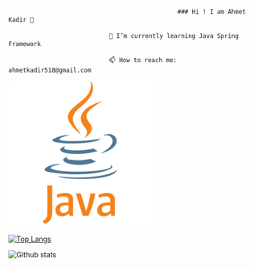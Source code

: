                                                    ### Hi ! I am Ahmet Kadir 👋

                                🌱 I’m currently learning Java Spring Framework

                                📫 How to reach me: ahmetkadir518@gmail.com

![](https://github.com/github/explore/blob/main/topics/java/java.png)

[![Top Langs](https://github-readme-stats.vercel.app/api/top-langs/?username=AhmetKadir&hide=html,css,Javascript)](https://github.com/anuraghazra/github-readme-stats)

![Github stats](https://github-readme-stats.vercel.app/api?username=AhmetKadir&hide=prs,issues&theme=yeblu&show_icons=true&count_private=true)





<!--
**AhmetKadir/AhmetKadir** is a ✨ _special_ ✨ repository because its `README.md` (this file) appears on your GitHub profile.

Here are some ideas to get you started:

- 🔭 I’m currently working on ...
- 🌱 I’m currently learning ...
- 👯 I’m looking to collaborate on ...
- 🤔 I’m looking for help with ...
- 💬 Ask me about ...
- 📫 How to reach me: ...
- 😄 Pronouns: ...
- ⚡ Fun fact: ...
-->
